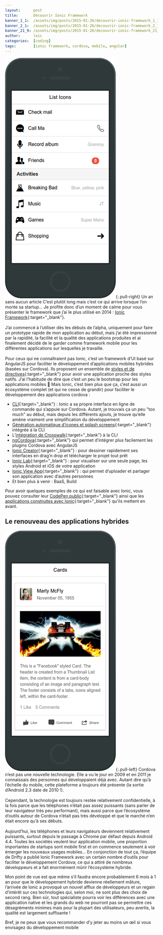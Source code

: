 ```yaml
---
layout:      post
title:       Découvrir Ionic Framework
banner_1_1:  /assets/img/posts/2015-01-26/decouvrir-ionic-framework_1_1.jpg
banner_2_1:  /assets/img/posts/2015-01-26/decouvrir-ionic-framework_2_1.jpg
banner_21_9: /assets/img/posts/2015-01-26/decouvrir-ionic-framework_21_9.jpg
author:      loic
categories:  [coding]
tags:        [ionic framework, cordova, mobile, angular]
---
```


![Ionic list](/assets/img/posts/2015-01-26/ionic_list.png){:.pull-right}
Un an sans aucun article <i class="emoji sad"></i> C’est plutôt long mais c’est ce qui arrive lorsque l’on monte sa startup...
Je profite donc d’un moment de calme pour vous présenter le framework que j’ai le plus utilisé en 2014 : [Ionic Framework](https://ionicframework.com){:target="_blank"}.<br>
<br>
J’ai commencé à l’utiliser dès les débuts de l’alpha, uniquement pour faire un prototype rapide de mon application au début, mais j’ai été impressionné par la rapidité,
la facilité et la qualité des applications produites et ai finalement décidé de le garder comme framework mobile pour les différentes applications sur lesquelles je travaille.<br>
<br>
Pour ceux qui ne connaîtraient pas Ionic, c’est un framework d’UI basé sur AngularJS pour faciliter le développement d’applications mobiles hybrides (basées sur Cordova).
Ils proposent un ensemble de [styles et de directives](https://ionicframework.com/docs/components){:target="_blank"} pour avoir une application proche des styles natifs.
J’ai l’habitude de dire que c’est un peu le bootstrap pour les applications mobiles 🙂 Mais Ionic, c’est bien plus que ça, c’est aussi un écosystème complet
(et qui ne cesse de grandir) pour faciliter le développement des applications cordova :

- [CLI](https://blog.ionicframework.com/live-reload-all-things-ionic-cli/){:target="_blank"} : Ionic a sa propre interface en ligne de commande qui s’appuie sur Cordova.
Autant, je trouvais ça un peu "too much" au début, mais depuis les différents ajouts, je trouve qu’elle amène vraiment une simplification du développement
- [Génération automatique d’icones et splash screens](https://blog.ionicframework.com/automating-icons-and-splash-screens/){:target="_blank"} intégrée à la CLI
- L’[intégration de Crosswalk](https://blog.ionicframework.com/crosswalk-comes-to-ionic/){:target="_blank"} à la CLI
- [ngCordova](https://blog.ionicframework.com/moving-forward-with-ngcordova/){:target="_blank"} qui permet d’intégrer plus facilement les plugins Cordova avec AngularJS
- [Ionic Creator](https://blog.ionicframework.com/ionic-creator/){:target="_blank"} : pour dessiner rapidement ses interfaces en drag’n drop et télécharger le projet tout prêt
- [Ionic Lab](https://blog.ionicframework.com/ionic-lab/){:target="_blank"} : pour visualiser sur une seule page, les styles Android et iOS de votre application
- [Ionic View App](https://blog.ionicframework.com/view-app-is-alive/){:target="_blank"} : qui permet d’uploader et partager son application avec d’autres personnes
- Et bien plus à venir : BaaS, Build

Pour avoir quelques exemples de ce qui est faisable avec Ionic, vous pouvez consulter leur [CodePen public](https://codepen.io/ionic/pens/public/?grid_type=list){:target="_blank"}
ainsi que les [applications construites avec Ionic](https://showcase.ionicframework.com/apps/top){:target="_blank"} qu’ils mettent en avant.

## Le renouveau des applications hybrides

![Ionic card](/assets/img/posts/2015-01-26/ionic_card.png){:.pull-left}
Cordova n’est pas une nouvelle technologie. Elle a vu le jour en 2009 et en 2011 je connaissais des personnes qui développaient déjà avec.
Autant dire qu’à l’échelle du mobile, cette plateforme a toujours été présente (la sortie d’Android 2.3 date de 2010 !).<br>
<br>
Cependant, la technologie est toujours restée relativement confidentielle, à la fois parce que les téléphones n’était pas assez puissants
(sans parler de leur navigateur très peu performant), mais aussi parce que l’écosystème d’outils autour de Cordova n’était pas très développé
et que le marché n’en était encore qu’à ses débuts.<br>
<br>
Aujourd’hui, les téléphones et leurs navigateurs deviennent relativement puissants, surtout depuis le passage à Chrome par défaut depuis Android 4.4.
Toutes les sociétés veulent leur application mobile, une proportion importantes de startups sont mobile first et
on commence seulement à voir émerger les nouveaux usages mobiles… En conjonction de tout ça, l’équipe de Drifty a publié Ionic Framework
avec un certain nombre d’outils pour faciliter le développement Cordova; ce qui a attiré de nombreux développeurs et a fait énormément mûrir l’écosystème hybride.

Mon point de vue est que même s’il faudra encore probablement 6 mois à 1 an pour que le développement hybride devienne réellement mâture,
l’arrivée de Ionic a provoqué un nouvel afflux de développeurs et un regain d’intérêt sur ces technologies qui, selon moi, ne sont plus des choix de second rang.
Bien sûr, tout spécialiste pourra voir les différences avec une application native et les grands du web ne pourront pas se permettre ces désagréments minimes
mais pour la plupart des utilisateurs, peu avertis, la qualité est largement suffisante !

Bref, je ne peux que vous recommander d’y jeter au moins un œil si vous envisagez du développement mobile <i class="emoji happy"></i>
